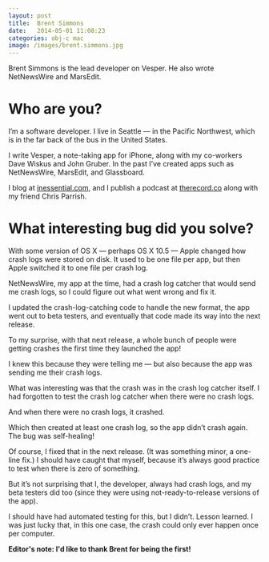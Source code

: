 ```yaml
---
layout: post
title:  Brent Simmons
date:   2014-05-01 11:08:23
categories: obj-c mac
image: /images/brent.simmons.jpg
---
```

Brent Simmons is the lead developer on Vesper. He also wrote NetNewsWire and MarsEdit.

<!-- more -->

# Who are you?

I’m a software developer. I live in Seattle — in the Pacific Northwest, which is in the far back of the bus in the United States.

I write Vesper, a note-taking app for iPhone, along with my co-workers Dave Wiskus and John Gruber. In the past I’ve created apps such as NetNewsWire, MarsEdit, and Glassboard.

I blog at [inessential.com](http://inessential.com), and I publish a podcast at [therecord.co](http://therecord.co) along with my friend Chris Parrish.

# What interesting bug did you solve?

With some version of OS X — perhaps OS X 10.5 — Apple changed how crash logs were stored on disk. It used to be one file per app, but then Apple switched it to one file per crash log.

NetNewsWire, my app at the time, had a crash log catcher that would send me crash logs, so I could figure out what went wrong and fix it.

I updated the crash-log-catching code to handle the new format, the app went out to beta testers, and eventually that code made its way into the next release.

To my surprise, with that next release, a whole bunch of people were getting crashes the first time they launched the app!

I knew this because they were telling me — but also because the app was sending me their crash logs.

What was interesting was that the crash was in the crash log catcher itself. I had forgotten to test the crash log catcher when there were no crash logs.

And when there were no crash logs, it crashed.

Which then created at least one crash log, so the app didn’t crash again. The bug was self-healing!

Of course, I fixed that in the next release. (It was something minor, a one-line fix.) I should have caught that myself, because it’s always good practice to test when there is zero of something.

But it’s not surprising that I, the developer, always had crash logs, and my beta testers did too (since they were using not-ready-to-release versions of the app).

I should have had automated testing for this, but I didn’t. Lesson learned. I was just lucky that, in this one case, the crash could only ever happen once per computer.

__Editor's note: I'd like to thank Brent for being the first!__
